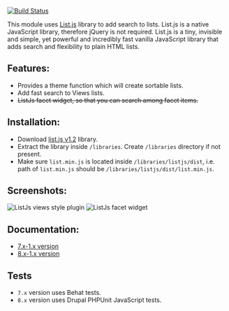[![Build Status](https://travis-ci.org/subhojit777/listjs.svg?branch=8.x-1.x)](https://travis-ci.org/subhojit777/listjs)

This module uses [List.js](http://www.listjs.com) library to add search to
lists. List.js is a native JavaScript library, therefore jQuery is not required.
List.js is a tiny, invisible and simple, yet powerful and incredibly fast
vanilla JavaScript library that adds search and flexibility to plain HTML lists.

## Features:
- Provides a theme function which will create sortable lists.
- Add fast search to Views lists.
- ~~ListJs facet widget, so that you can search among facet items.~~

## Installation:
- Download [list.js v1.2](https://github.com/javve/list.js/releases/tag/v1.2.0)
  library.
- Extract the library inside `/libraries`. Create `/libraries` directory if not
  present.
- Make sure `list.min.js` is located inside `/libraries/listjs/dist`, i.e. path
  of `list.min.js` should be `/libraries/listjs/dist/list.min.js`.

## Screenshots:
![ListJs views style plugin](https://www.drupal.org/files/styles/grid-3/public/project-images/listjs-views.png?itok=ZIdJX5hE)
![ListJs facet widget](https://www.drupal.org/files/styles/grid-3/public/project-images/listjs-facet.png?itok=f0MnWCyP)

## Documentation:
- [7.x-1.x version](https://github.com/subhojit777/listjs/blob/7.x-1.x/API.md)
- [8.x-1.x version](https://github.com/subhojit777/listjs/blob/8.x-1.x/API.md)

## Tests
- `7.x` version uses Behat tests.
- `8.x` version uses Drupal PHPUnit JavaScript tests.
